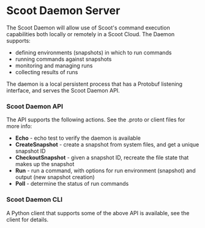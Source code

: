 # Scoot Daemon Server

The Scoot Daemon will allow use of Scoot's command execution capabilities
both locally or remotely in a Scoot Cloud. The Daemon supports:
* defining environments (snapshots) in which to run commands
* running commands against snapshots
* monitoring and managing runs
* collecting results of runs

The daemon is a local persistent process that has a Protobuf listening
interface, and serves the Scoot Daemon API.

### Scoot Daemon API

The API supports the following actions. See the .proto or client files for more info:

* __Echo__ - echo test to verify the daemon is available
* __CreateSnapshot__ - create a snapshot from system files, and get a unique snapshot ID
* __CheckoutSnapshot__ - given a snapshot ID, recreate the file state that makes up the snapshot
* __Run__ - run a command, with options for run environment (snapshot) and output (new snapshot creation)
* __Poll__ - determine the status of run commands

### Scoot Daemon CLI

A Python client that supports some of the above API is available, see the client for details.


